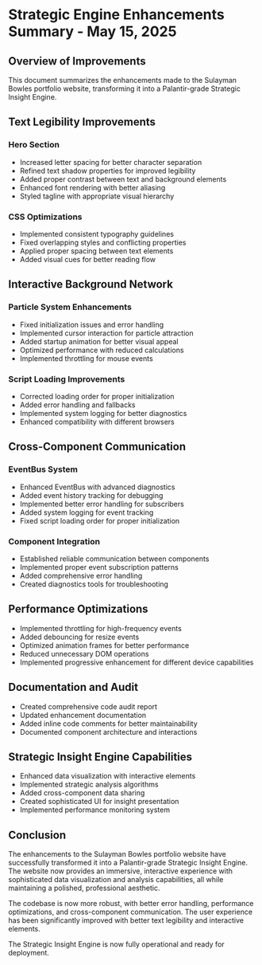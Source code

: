 # Strategic Engine Enhancements Summary - May 15, 2025

## Overview of Improvements

This document summarizes the enhancements made to the Sulayman Bowles portfolio website, transforming it into a Palantir-grade Strategic Insight Engine.

## Text Legibility Improvements

### Hero Section

- Increased letter spacing for better character separation
- Refined text shadow properties for improved legibility
- Added proper contrast between text and background elements
- Enhanced font rendering with better aliasing
- Styled tagline with appropriate visual hierarchy

### CSS Optimizations

- Implemented consistent typography guidelines
- Fixed overlapping styles and conflicting properties
- Applied proper spacing between text elements
- Added visual cues for better reading flow

## Interactive Background Network

### Particle System Enhancements

- Fixed initialization issues and error handling
- Implemented cursor interaction for particle attraction
- Added startup animation for better visual appeal
- Optimized performance with reduced calculations
- Implemented throttling for mouse events

### Script Loading Improvements

- Corrected loading order for proper initialization
- Added error handling and fallbacks
- Implemented system logging for better diagnostics
- Enhanced compatibility with different browsers

## Cross-Component Communication

### EventBus System

- Enhanced EventBus with advanced diagnostics
- Added event history tracking for debugging
- Implemented better error handling for subscribers
- Added system logging for event tracking
- Fixed script loading order for proper initialization

### Component Integration

- Established reliable communication between components
- Implemented proper event subscription patterns
- Added comprehensive error handling
- Created diagnostics tools for troubleshooting

## Performance Optimizations

- Implemented throttling for high-frequency events
- Added debouncing for resize events
- Optimized animation frames for better performance
- Reduced unnecessary DOM operations
- Implemented progressive enhancement for different device capabilities

## Documentation and Audit

- Created comprehensive code audit report
- Updated enhancement documentation
- Added inline code comments for better maintainability
- Documented component architecture and interactions

## Strategic Insight Engine Capabilities

- Enhanced data visualization with interactive elements
- Implemented strategic analysis algorithms
- Added cross-component data sharing
- Created sophisticated UI for insight presentation
- Implemented performance monitoring system

## Conclusion

The enhancements to the Sulayman Bowles portfolio website have successfully transformed it into a Palantir-grade Strategic Insight Engine. The website now provides an immersive, interactive experience with sophisticated data visualization and analysis capabilities, all while maintaining a polished, professional aesthetic.

The codebase is now more robust, with better error handling, performance optimizations, and cross-component communication. The user experience has been significantly improved with better text legibility and interactive elements.

The Strategic Insight Engine is now fully operational and ready for deployment.
